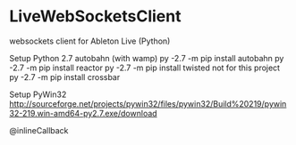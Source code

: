 # LiveWebSocketsClient
websockets client for Ableton Live (Python)

Setup Python 2.7
autobahn (with wamp)
py -2.7 -m pip install autobahn
py -2.7 -m pip install reactor 
py -2.7 -m pip install twisted
not for this project py -2.7 -m pip install crossbar

Setup PyWin32
http://sourceforge.net/projects/pywin32/files/pywin32/Build%20219/pywin32-219.win-amd64-py2.7.exe/download

@inlineCallback